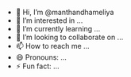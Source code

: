- 👋 Hi, I’m @manthandhameliya
- 👀 I’m interested in ...
- 🌱 I’m currently learning ...
- 💞️ I’m looking to collaborate on ...
- 📫 How to reach me ...
- 😄 Pronouns: ...
- ⚡ Fun fact: ...

<!---
manthandhameliya/manthandhameliya is a ✨ special ✨ repository because its `README.md` (this file) appears on your GitHub profile.
You can click the Preview link to take a look at your changes.
--->
